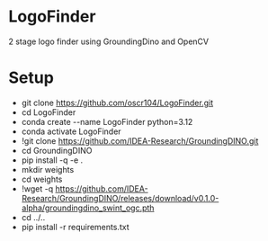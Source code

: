 # LogoFinder
2 stage logo finder using GroundingDino and OpenCV


# Setup
- git clone https://github.com/oscr104/LogoFinder.git
- cd LogoFinder
- conda create --name LogoFinder python=3.12
- conda activate LogoFinder
- !git clone https://github.com/IDEA-Research/GroundingDINO.git
- cd GroundingDINO
- pip install -q -e .
- mkdir weights
- cd weights
- !wget -q https://github.com/IDEA-Research/GroundingDINO/releases/download/v0.1.0-alpha/groundingdino_swint_ogc.pth
- cd ../..
- pip install -r requirements.txt
